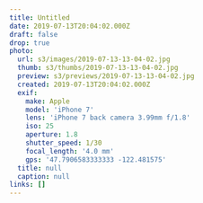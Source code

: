 ```yaml
---
title: Untitled
date: 2019-07-13T20:04:02.000Z
draft: false
drop: true
photo:
  url: s3/images/2019-07-13-13-04-02.jpg
  thumb: s3/thumbs/2019-07-13-13-04-02.jpg
  preview: s3/previews/2019-07-13-13-04-02.jpg
  created: 2019-07-13T20:04:02.000Z
  exif:
    make: Apple
    model: 'iPhone 7'
    lens: 'iPhone 7 back camera 3.99mm f/1.8'
    iso: 25
    aperture: 1.8
    shutter_speed: 1/30
    focal_length: '4.0 mm'
    gps: '47.7906583333333 -122.481575'
  title: null
  caption: null
links: []
---
```

